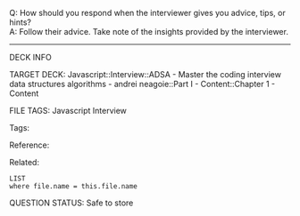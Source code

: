 Q: How should you respond when the interviewer gives you advice, tips, or hints?  
A: Follow their advice. Take note of the insights provided by the interviewer.
<!--ID: 1690376047254-->

---

DECK INFO

TARGET DECK: Javascript::Interview::ADSA - Master the coding interview data structures algorithms - andrei neagoie::Part I - Content::Chapter 1 - Content

FILE TAGS: Javascript Interview

Tags:

Reference:

Related:

```dataview
LIST
where file.name = this.file.name
```

QUESTION STATUS: Safe to store